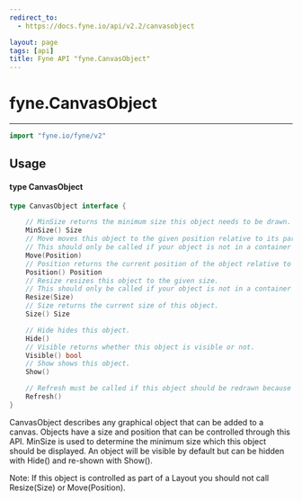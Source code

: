```yaml
---
redirect_to:
  - https://docs.fyne.io/api/v2.2/canvasobject

layout: page
tags: [api]
title: Fyne API "fyne.CanvasObject"
---
```



# fyne.CanvasObject
---
```go
import "fyne.io/fyne/v2"
```

## Usage

#### type CanvasObject

```go
type CanvasObject interface {

	// MinSize returns the minimum size this object needs to be drawn.
	MinSize() Size
	// Move moves this object to the given position relative to its parent.
	// This should only be called if your object is not in a container with a layout manager.
	Move(Position)
	// Position returns the current position of the object relative to its parent.
	Position() Position
	// Resize resizes this object to the given size.
	// This should only be called if your object is not in a container with a layout manager.
	Resize(Size)
	// Size returns the current size of this object.
	Size() Size

	// Hide hides this object.
	Hide()
	// Visible returns whether this object is visible or not.
	Visible() bool
	// Show shows this object.
	Show()

	// Refresh must be called if this object should be redrawn because its inner state changed.
	Refresh()
}
```

CanvasObject describes any graphical object that can be added to a canvas. Objects have a size and position that can be controlled through this API. MinSize is used to determine the minimum size which this object should be displayed. An object will be visible by default but can be hidden with Hide() and re-shown with Show().

Note: If this object is controlled as part of a Layout you should not call Resize(Size) or Move(Position).
